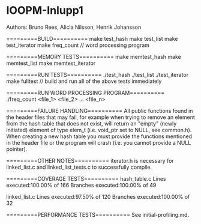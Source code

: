 # IOOPM-Inlupp1

Authors: Bruno Rees, Alicia Nilsson, Henrik Johansson

=========BUILD==========
make test_hash
make test_list
make test_iterator
make freq_count // word processing program

=========MEMORY TESTS==========
make memtest_hash
make memtest_list
make memtest_iterator

=========RUN TESTS==========
./test_hash
./test_list
./test_iterator
make fulltest // build and run all of the above tests immediately

=========RUN WORD PROCESSING PROGRAM==========
./freq_count <file_1> <file_2> ... <file_n>

=========FAILURE HANDLING==========
All public functions found in the header files that may fail, for example when trying to remove an element from the hash table that does not exist, will return an "empty" (newly initiated) element of type elem_t (i.e. void_ptr set to NULL, see common.h).
When creating a new hash table you must provide the functions mentioned in the header file or the program will crash (i.e. you cannot provide a NULL pointer).

=========OTHER NOTES==========
iterator.h is necessary for linked_list.c and linked_list_tests.c to successfully compile.

=========COVERAGE TESTS==========
hash_table.c
Lines executed:100.00% of 166
Branches executed:100.00% of 49

linked_list.c
Lines executed:97.50% of 120
Branches executed:100.00% of 32

=========PERFORMANCE TESTS==========
See initial-profiling.md.
